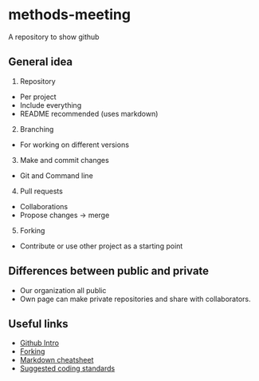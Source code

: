 # methods-meeting
A repository to show github

## General idea
1. Repository
- Per project
- Include everything
- README recommended (uses markdown)

2. Branching
- For working on different versions

3. Make and commit changes
- Git and Command line

4. Pull requests
- Collaborations
- Propose changes -> merge

5. Forking
- Contribute or use other project as a starting point

## Differences between public and private
- Our organization all public
- Own page can make private repositories and share with collaborators.


## Useful links
- [Github Intro](https://guides.github.com/activities/hello-world/)
- [Forking](https://guides.github.com/activities/forking/)
- [Markdown cheatsheet](https://github.com/adam-p/markdown-here/wiki/Markdown-Cheatsheet#links)
- [Suggested coding standards](https://www.ee.columbia.edu/~marios/matlab/MatlabStyle1p5.pdf)